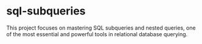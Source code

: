 # sql-subqueries
This project focuses on mastering SQL subqueries and nested queries, one of the most essential and powerful tools in relational database querying.
